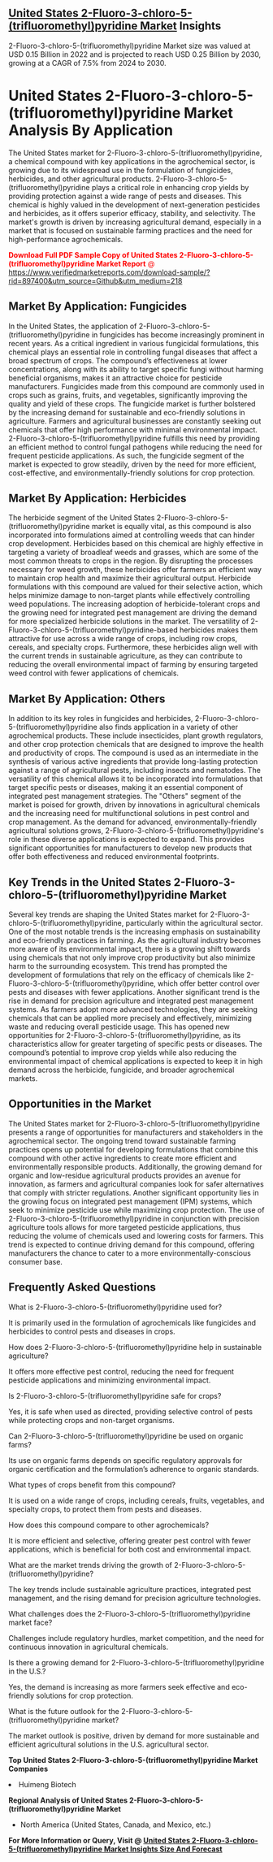 <h2><a href="https://www.verifiedmarketreports.com/download-sample/?rid=897400&amp;utm_source=Github&amp;utm_medium=218" target="_blank">United States 2-Fluoro-3-chloro-5-(trifluoromethyl)pyridine Market</a> Insights</h2><p>2-Fluoro-3-chloro-5-(trifluoromethyl)pyridine Market size was valued at USD 0.15 Billion in 2022 and is projected to reach USD 0.25 Billion by 2030, growing at a CAGR of 7.5% from 2024 to 2030.</p><p><h1>United States 2-Fluoro-3-chloro-5-(trifluoromethyl)pyridine Market Analysis By Application</h1> <p>The United States market for 2-Fluoro-3-chloro-5-(trifluoromethyl)pyridine, a chemical compound with key applications in the agrochemical sector, is growing due to its widespread use in the formulation of fungicides, herbicides, and other agricultural products. 2-Fluoro-3-chloro-5-(trifluoromethyl)pyridine plays a critical role in enhancing crop yields by providing protection against a wide range of pests and diseases. This chemical is highly valued in the development of next-generation pesticides and herbicides, as it offers superior efficacy, stability, and selectivity. The market's growth is driven by increasing agricultural demand, especially in a market that is focused on sustainable farming practices and the need for high-performance agrochemicals. <p><span class=""><span style="color: #ff0000;"><strong>Download Full PDF Sample Copy of United States 2-Fluoro-3-chloro-5-(trifluoromethyl)pyridine Market Report</strong> @ </span><a href="https://www.verifiedmarketreports.com/download-sample/?rid=897400&amp;utm_source=Github&amp;utm_medium=218" target="_blank">https://www.verifiedmarketreports.com/download-sample/?rid=897400&amp;utm_source=Github&amp;utm_medium=218</a></span></p></p> <h2>Market By Application: Fungicides</h2> <p>In the United States, the application of 2-Fluoro-3-chloro-5-(trifluoromethyl)pyridine in fungicides has become increasingly prominent in recent years. As a critical ingredient in various fungicidal formulations, this chemical plays an essential role in controlling fungal diseases that affect a broad spectrum of crops. The compound’s effectiveness at lower concentrations, along with its ability to target specific fungi without harming beneficial organisms, makes it an attractive choice for pesticide manufacturers. Fungicides made from this compound are commonly used in crops such as grains, fruits, and vegetables, significantly improving the quality and yield of these crops. The fungicide market is further bolstered by the increasing demand for sustainable and eco-friendly solutions in agriculture. Farmers and agricultural businesses are constantly seeking out chemicals that offer high performance with minimal environmental impact. 2-Fluoro-3-chloro-5-(trifluoromethyl)pyridine fulfills this need by providing an efficient method to control fungal pathogens while reducing the need for frequent pesticide applications. As such, the fungicide segment of the market is expected to grow steadily, driven by the need for more efficient, cost-effective, and environmentally-friendly solutions for crop protection.</p> <h2>Market By Application: Herbicides</h2> <p>The herbicide segment of the United States 2-Fluoro-3-chloro-5-(trifluoromethyl)pyridine market is equally vital, as this compound is also incorporated into formulations aimed at controlling weeds that can hinder crop development. Herbicides based on this chemical are highly effective in targeting a variety of broadleaf weeds and grasses, which are some of the most common threats to crops in the region. By disrupting the processes necessary for weed growth, these herbicides offer farmers an efficient way to maintain crop health and maximize their agricultural output. Herbicide formulations with this compound are valued for their selective action, which helps minimize damage to non-target plants while effectively controlling weed populations. The increasing adoption of herbicide-tolerant crops and the growing need for integrated pest management are driving the demand for more specialized herbicide solutions in the market. The versatility of 2-Fluoro-3-chloro-5-(trifluoromethyl)pyridine-based herbicides makes them attractive for use across a wide range of crops, including row crops, cereals, and specialty crops. Furthermore, these herbicides align well with the current trends in sustainable agriculture, as they can contribute to reducing the overall environmental impact of farming by ensuring targeted weed control with fewer applications of chemicals.</p> <h2>Market By Application: Others</h2> <p>In addition to its key roles in fungicides and herbicides, 2-Fluoro-3-chloro-5-(trifluoromethyl)pyridine also finds application in a variety of other agrochemical products. These include insecticides, plant growth regulators, and other crop protection chemicals that are designed to improve the health and productivity of crops. The compound is used as an intermediate in the synthesis of various active ingredients that provide long-lasting protection against a range of agricultural pests, including insects and nematodes. The versatility of this chemical allows it to be incorporated into formulations that target specific pests or diseases, making it an essential component of integrated pest management strategies. The "Others" segment of the market is poised for growth, driven by innovations in agricultural chemicals and the increasing need for multifunctional solutions in pest control and crop management. As the demand for advanced, environmentally-friendly agricultural solutions grows, 2-Fluoro-3-chloro-5-(trifluoromethyl)pyridine's role in these diverse applications is expected to expand. This provides significant opportunities for manufacturers to develop new products that offer both effectiveness and reduced environmental footprints.</p> <h2>Key Trends in the United States 2-Fluoro-3-chloro-5-(trifluoromethyl)pyridine Market</h2> <p>Several key trends are shaping the United States market for 2-Fluoro-3-chloro-5-(trifluoromethyl)pyridine, particularly within the agricultural sector. One of the most notable trends is the increasing emphasis on sustainability and eco-friendly practices in farming. As the agricultural industry becomes more aware of its environmental impact, there is a growing shift towards using chemicals that not only improve crop productivity but also minimize harm to the surrounding ecosystem. This trend has prompted the development of formulations that rely on the efficacy of chemicals like 2-Fluoro-3-chloro-5-(trifluoromethyl)pyridine, which offer better control over pests and diseases with fewer applications. Another significant trend is the rise in demand for precision agriculture and integrated pest management systems. As farmers adopt more advanced technologies, they are seeking chemicals that can be applied more precisely and effectively, minimizing waste and reducing overall pesticide usage. This has opened new opportunities for 2-Fluoro-3-chloro-5-(trifluoromethyl)pyridine, as its characteristics allow for greater targeting of specific pests or diseases. The compound’s potential to improve crop yields while also reducing the environmental impact of chemical applications is expected to keep it in high demand across the herbicide, fungicide, and broader agrochemical markets.</p> <h2>Opportunities in the Market</h2> <p>The United States market for 2-Fluoro-3-chloro-5-(trifluoromethyl)pyridine presents a range of opportunities for manufacturers and stakeholders in the agrochemical sector. The ongoing trend toward sustainable farming practices opens up potential for developing formulations that combine this compound with other active ingredients to create more efficient and environmentally responsible products. Additionally, the growing demand for organic and low-residue agricultural products provides an avenue for innovation, as farmers and agricultural companies look for safer alternatives that comply with stricter regulations. Another significant opportunity lies in the growing focus on integrated pest management (IPM) systems, which seek to minimize pesticide use while maximizing crop protection. The use of 2-Fluoro-3-chloro-5-(trifluoromethyl)pyridine in conjunction with precision agriculture tools allows for more targeted pesticide applications, thus reducing the volume of chemicals used and lowering costs for farmers. This trend is expected to continue driving demand for this compound, offering manufacturers the chance to cater to a more environmentally-conscious consumer base.</p> <h2>Frequently Asked Questions</h2> <p>What is 2-Fluoro-3-chloro-5-(trifluoromethyl)pyridine used for?</p> <p>It is primarily used in the formulation of agrochemicals like fungicides and herbicides to control pests and diseases in crops.</p> <p>How does 2-Fluoro-3-chloro-5-(trifluoromethyl)pyridine help in sustainable agriculture?</p> <p>It offers more effective pest control, reducing the need for frequent pesticide applications and minimizing environmental impact.</p> <p>Is 2-Fluoro-3-chloro-5-(trifluoromethyl)pyridine safe for crops?</p> <p>Yes, it is safe when used as directed, providing selective control of pests while protecting crops and non-target organisms.</p> <p>Can 2-Fluoro-3-chloro-5-(trifluoromethyl)pyridine be used on organic farms?</p> <p>Its use on organic farms depends on specific regulatory approvals for organic certification and the formulation’s adherence to organic standards.</p> <p>What types of crops benefit from this compound?</p> <p>It is used on a wide range of crops, including cereals, fruits, vegetables, and specialty crops, to protect them from pests and diseases.</p> <p>How does this compound compare to other agrochemicals?</p> <p>It is more efficient and selective, offering greater pest control with fewer applications, which is beneficial for both cost and environmental impact.</p> <p>What are the market trends driving the growth of 2-Fluoro-3-chloro-5-(trifluoromethyl)pyridine?</p> <p>The key trends include sustainable agriculture practices, integrated pest management, and the rising demand for precision agriculture technologies.</p> <p>What challenges does the 2-Fluoro-3-chloro-5-(trifluoromethyl)pyridine market face?</p> <p>Challenges include regulatory hurdles, market competition, and the need for continuous innovation in agricultural chemicals.</p> <p>Is there a growing demand for 2-Fluoro-3-chloro-5-(trifluoromethyl)pyridine in the U.S.?</p> <p>Yes, the demand is increasing as more farmers seek effective and eco-friendly solutions for crop protection.</p> <p>What is the future outlook for the 2-Fluoro-3-chloro-5-(trifluoromethyl)pyridine market?</p> <p>The market outlook is positive, driven by demand for more sustainable and efficient agricultural solutions in the U.S. agricultural sector.</p> </p><p><strong>Top United States 2-Fluoro-3-chloro-5-(trifluoromethyl)pyridine Market Companies</strong></p><div data-test-id=""><p><li>Huimeng Biotech</li></p><div><strong>Regional Analysis of&nbsp;United States 2-Fluoro-3-chloro-5-(trifluoromethyl)pyridine Market</strong></div><ul><li dir="ltr"><p dir="ltr">North America&nbsp;(United States, Canada, and Mexico, etc.)</p></li></ul><p><strong>For More Information or Query, Visit @&nbsp;</strong><strong><a href="https://www.verifiedmarketreports.com/product/2-fluoro-3-chloro-5-trifluoromethyl-pyridine-market/?utm_source=Github&amp;utm_medium=218" target="_blank">United States 2-Fluoro-3-chloro-5-(trifluoromethyl)pyridine Market Insights Size And Forecast</a></strong></p></div>
